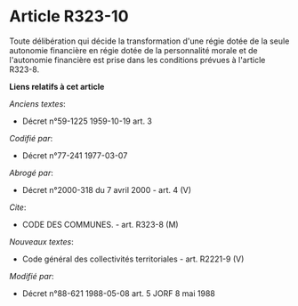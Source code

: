 # Article R323-10

Toute délibération qui décide la transformation d'une régie dotée de la seule autonomie financière en régie dotée de la
personnalité morale et de l'autonomie financière est prise dans les conditions prévues à l'article R323-8.

**Liens relatifs à cet article**

_Anciens textes_:

  - Décret n°59-1225 1959-10-19 art. 3

_Codifié par_:

  - Décret n°77-241 1977-03-07

_Abrogé par_:

  - Décret n°2000-318 du 7 avril 2000 - art. 4 (V)

_Cite_:

  - CODE DES COMMUNES. - art. R323-8 (M)

_Nouveaux textes_:

  - Code général des collectivités territoriales - art. R2221-9 (V)

_Modifié par_:

  - Décret n°88-621 1988-05-08 art. 5 JORF 8 mai 1988
